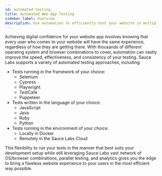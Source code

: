 ```yaml
---
id: automated-testing
title: Automated Web App Testing
sidebar_label: Overview
description: Use automation to efficiently test your website in multiple environments simultaneously.
---
```


Achieving digital confidence for your website app involves knowing that every user who comes to your website will have the same experience, regardless of how they are getting there. With thousands of different operating system and browser combinations to cover, automation can vastly improve the speed, effectiveness, and consistency of your testing. Sauce Labs supports a variety of automated testing approaches, including:

*  Tests running in the framework of your choice:
    * Selenium
    * Cypress
    * Playwright
    * TestCafe
    * Puppeteer
* Tests written in the language of your choice:
    * JavaScript
    * Java
    * Ruby
    * Python
* Tests running in the environment of your choice:
    * Locally in Docker
    * Remotely in the Sauce Labs Cloud

This flexibility to run your tests in the manner that best suits your development setup while still leveraging Sauce Labs vast network of OS/browser combinations, parallel testing, and analytics gives you the edge to bring a flawless website experience to your users in the most efficient way possible.

